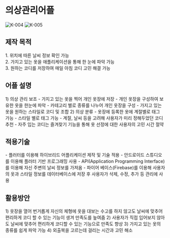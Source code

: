 # 의상관리어플

![K-004](https://user-images.githubusercontent.com/92355477/147342642-0245f0f1-1fd3-4f43-909a-bc442632b4ad.png)
![K-005](https://user-images.githubusercontent.com/92355477/147342735-0a1e1869-7a79-42d5-9078-3003aa462a03.png)


<h2>제작 목적</h2>
1. 위치에 따른 날씨 정보 확인 가능<br>
2. 가지고 있는 옷을 애플리케이션을 통해 한 눈에 파악 가능 <br>
3. 원하는 코디를 저장하여 매일 아침 코디 고민 해결 가능<br>


<h2>어플 설명</h2>
1) 의상 관리 보조
- 가지고 있는 옷을 찍어 개인 옷장에 저장       
- 개인 옷장을 구성하여 보유한 옷을 한눈에 파악    
- 카테고리 별로 종류를 나누어 개인 옷장을 구성
- 가지고 있는 옷을 원하는 스타일로 코디 및 조합     
2) 의상 분류          
- 옷장에 등록한 옷에 계절별로 태그 가능    
- 스타일 별로 태그 가능  
- 계절, 날씨 등을 고려해 사용자가 미리 정해두었던 코디 추천 
- 자주 입는 코디는 즐겨찾기 기능을 통해 옷 선정에 대한 사용자의 고민 시간 절약   

<h2>적용기술</h2>
- 플러터를 이용해 하이브리드 어플리케이션 제작 및 기술 적용
- 안드로이드 스튜디오를 이용해 플러터 기반 프로그래밍 사용  
- API(Application Programming Interface)를 이용해 자신 주변의 날씨 정보를 가져옴  
- 파이어 베이스(Firebase)를 이용해 사용자의 옷과 스타일 정보를 데이터베이스에 저장 후 사용자가 삭제, 수정, 추가 등 관리에 사용

<h2>활용방안</h2>
1) 옷장을 열어 번거롭게 자신의 체형에 옷을 대보는 수고를 하지 않고도 날씨에 맞추어 편리하게 코디 할 수 있는 기능이 생겨 만족도를 높여줌
2) 사용자가 직접 입어보지 않아도 날씨에 맞추어 편리하게 코디할 수 있는 기능으로 만족도 향상
3) 가지고 있는 옷의 종류를 쉽게 파악 가능
4) 외출복을 고르는데 걸리는 시간과 고민 해소
